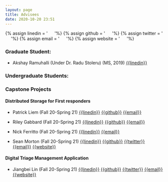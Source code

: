 ```yaml
---
layout: page
title: Advisees
date: 2020-10-20 23:51
---
```

{% assign linedin = ' &emsp; <i class="fa fa-linkedin"></i>'%}
{% assign github = ' &emsp; <i class="fa fa-github"></i>'%}
{% assign twitter = ' &emsp; <i class="fa fa-twitter"></i>'%}
{% assign email = ' &emsp; <i class="fa fa-envelope-o"></i>'%}
{% assign website = ' &emsp; <i class="fa fa-globe"></i>'%}




### Graduate Student:
- Akshay Ramuhalli (Under Dr. Radu Stoleru) (MS, 2019) [{{linedin}}](https://www.linkedin.com/in/akshay-ramuhally/)

### Undergraduate Students:




### Capstone Projects

#### Distributed Storage for First responders
- Patrick Liem (Fall 20-Spring 21) [{{linedin}}](https://www.linkedin.com/in/patrick-liem/)     [{{github}}](https://github.com/patrickliem)  [{{email}}](mailto:patrickliem00@gmail.com)

- Riley Gabbard (Fall 20-Spring 21) [{{linedin}}](https://www.linkedin.com/in/riley-gabbard-b01878130)     [{{github}}](https://github.com/RileyGabbard) [{{email}}](mailto:rileygabbard@gmail.com)

- Nick Ferritto (Fall 20-Spring 21) [{{linedin}}](https://www.linkedin.com/in/nick-ferritto-7509a1171/) [{{email}}](mailto:nferritto@att.net)

- Sean Morton (Fall 20-Spring 21) [{{linedin}}]()     [{{github}}]() [{{twitter}}]() [{{email}}]() [{{website}}]()


#### Digital Triage Management Application
- Jiangbei Lin (Fall 20-Spring 21) [{{linedin}}]()     [{{github}}]() [{{twitter}}]() [{{email}}]() [{{website}}]()
 
